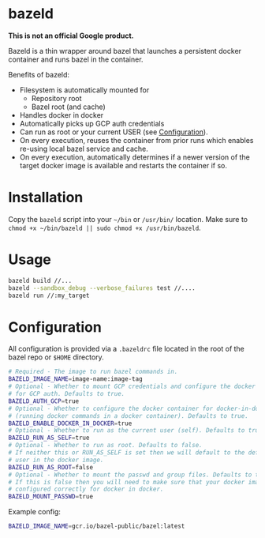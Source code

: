 # bazeld

**This is not an official Google product.**

Bazeld is a thin wrapper around bazel that launches a persistent docker
container and runs bazel in the container.

Benefits of bazeld:

* Filesystem is automatically mounted for
  * Repository root
  * Bazel root (and cache)
* Handles docker in docker
* Automatically picks up GCP auth credentials
* Can run as root or your current USER (see [Configuration](#configuration)).
* On every execution, reuses the container from prior runs which enables
  re-using local bazel service and cache.
* On every execution, automatically determines if a newer version of the target
  docker image is available and restarts the container if so.

# Installation

Copy the `bazeld` script into your `~/bin` or `/usr/bin/` location. Make sure to 
`chmod +x ~/bin/bazeld || sudo chmod +x /usr/bin/bazeld`.

# Usage

```sh
bazeld build //...
bazeld --sandbox_debug --verbose_failures test //....
bazeld run //:my_target
```

# Configuration

All configuration is provided via a `.bazeldrc` file located in the root of the
bazel repo or `$HOME` directory.

```sh
# Required - The image to run bazel commands in.
BAZELD_IMAGE_NAME=image-name:image-tag
# Optional - Whether to mount GCP credentials and configure the docker container
# for GCP auth. Defaults to true.
BAZELD_AUTH_GCP=true
# Optional - Whether to configure the docker container for docker-in-docker
# (running docker commands in a docker container). Defaults to true.
BAZELD_ENABLE_DOCKER_IN_DOCKER=true
# Optional - Whether to run as the current user (self). Defaults to true.
BAZELD_RUN_AS_SELF=true
# Optional - Whether to run as root. Defaults to false.
# If neither this or RUN_AS_SELF is set then we will default to the default
# user in the docker image.
BAZELD_RUN_AS_ROOT=false
# Optional - Whether to mount the passwd and group files. Defaults to true.
# If this is false then you will need to make sure that your docker image is
# configured correctly for docker in docker.
BAZELD_MOUNT_PASSWD=true
```

Example config:
```sh
BAZELD_IMAGE_NAME=gcr.io/bazel-public/bazel:latest
```

